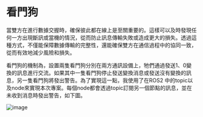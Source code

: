 # 看門狗
當雙方在進行數據交握時，確保彼此都在線上是至關重要的。這樣可以及時發現任何一方出現斷訊或當機的情況，從而防止訊息傳輸失敗或造成更大的損失。透過這種方式，不僅能保障數據傳輸的完整性，還能確保雙方在通信過程中的協同一致，從而有效地減少風險和損失。

看門狗的機制為，設置兩隻看門狗分別在兩方通訊設備上，牠們通過發送1、0變換的訊息進行交流。如果其中一隻看門狗停止發送變換消息或發送沒有變換的訊息，另一隻看門狗將發出警告。為了實現這一點，我使用了在ROS2 中的topic以及node來實現本次專案。每個node都會透過topic訂閱另一個節點的訊息，並在未收到消息時發出警告，如下圖。

![image](https://github.com/ChengHsunTai/ROS2/assets/137912642/113e1e32-3c92-48c4-ab8d-c4ea99120c17)
